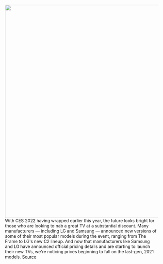 <img src='https://cdn.vox-cdn.com/thumbor/LVTeLlXAd707GKGXPrt4q0fZiGM=/0x0:2708x1523/1200x800/filters:focal(1138x546:1570x978)/cdn.vox-cdn.com/uploads/chorus_image/image/69151214/LG_C1_Lifestyle_Photo.23.jpeg' width='700px' /><br/>
With CES 2022 having wrapped earlier this year, the future looks bright for those who are looking to nab a great TV at a substantial discount. Many manufacturers — including LG and Samsung — announced new versions of some of their most popular models during the event, ranging from The Frame to LG's new C2 lineup. And now that manufacturers like Samsung and LG have announced official pricing details and are starting to launch their new TVs, we're noticing prices beginning to fall on the last-gen, 2021 models.
<a href='https://www.theverge.com/22371561/best-4k-tv-deals-sale-lg-samsung-sony-tcl'> Source <a/>